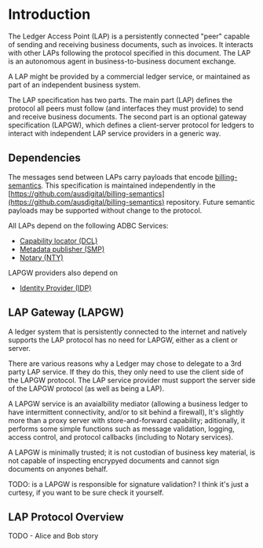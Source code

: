 # Introduction

The Ledger Access Point (LAP) is a persistently connected "peer" capable of sending and
receiving business documents, such as invoices. It interacts with other LAPs following the
protocol specified in this document. The LAP is an autonomous agent in business-to-business
document exchange.

A LAP might be provided by a commercial ledger service, or maintained as part of an
independent business system. 

The LAP specification has two parts. The main part (LAP) defines the protocol all peers
must follow (and interfaces they must provide) to send and receive business documents. The
second part is an optional gateway specification (LAPGW), which defines a client-server
protocol for ledgers to interact with independent LAP service providers in a generic way.


## Dependencies

The messages send between LAPs carry payloads that encode
[billing-semantics](https://billing-semantics.readthedocs.io/).
This specification is maintained independently in the
[https://github.com/ausdigital/billing-semantics](https://github.com/ausdigital/billing-semantics)
repository. Future semantic payloads may be supported without change to the protocol.

All LAPs depend on the following ADBC Services:

 * [Capability locator (DCL)](http://capability-locator.readthedocs.io/)
 * [Metadata publisher (SMP)](http://metadata-publisher.readthedocs.io/)
 * [Notary (NTY)](http://notary.readthedocs.io)

LAPGW providers also depend on
 * [Identity Provider (IDP)](http://identity-provider.readthedocs.io/)


## LAP Gateway (LAPGW)

A ledger system that is persistently connected to the internet and natively supports the
LAP protocol has no need for LAPGW, either as a client or server.

There are various reasons why a Ledger may chose to delegate to a 3rd party LAP service.
If they do this, they only need to use the client side of the LAPGW protocol. The LAP
service provider must support the server side of the LAPGW protocol (as well as being a
LAP).

A LAPGW service is an avaialbility mediator (allowing a business ledger to have
intermittent connectivity, and/or to sit behind a firewall), It's slightly more than a
proxy server with store-and-forward capability; aditionally, it performs some simple
functions such as message validation, logging, access control, and protocol callbacks
(including to Notary services).

A LAPGW is minimally trusted; it is not custodian of business key material, is not
capable of inspecting encrypyed documents and cannot sign documents on anyones behalf.

TODO: is a LAPGW is responsible for signature validation? I think it's just a curtesy,
if you want to be sure check it yourself.


## LAP Protocol Overview

TODO - Alice and Bob story

